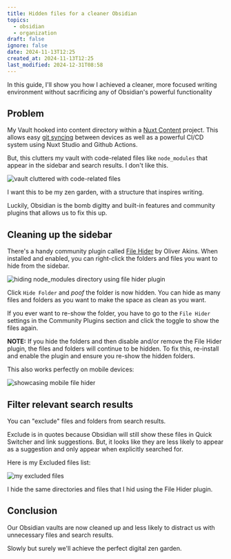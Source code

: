 ```yaml
---
title: Hidden files for a cleaner Obsidian
topics:
  - obsidian
  - organization
draft: false
ignore: false
date: 2024-11-13T12:25
created_at: 2024-11-13T12:25
last_modified: 2024-12-31T08:58
---
```


In this guide, I'll show you how I achieved a cleaner, more focused writing environment without sacrificing any of Obsidian's powerful functionality

## Problem

My Vault hooked into content directory within a [Nuxt Content](https://content.nuxt.com) project. This allows easy [git syncing](http://codybontecou.com/obsidian-git-on-ios) between devices as well as a powerful CI/CD system using Nuxt Studio and Github Actions.

But, this clutters my vault with code-related files like `node_modules` that appear in the sidebar and search results. I don't like this. 



![vault cluttered with code-related files](https://cln.sh/77tDZQ7c+)


I want this to be my zen garden, with a structure that inspires writing.

Luckily, Obsidian is the bomb digitty and built-in features and community plugins that allows us to fix this up.

## Cleaning up the sidebar

There's a handy community plugin called [File Hider](https://github.com/Oliver-Akins/file-hider) by Oliver Akins. When installed and enabled, you can right-click the folders and files you want to hide from the sidebar.

![hiding node_modules directory using file hider plugin](https://cln.sh/mm4xqf8Q+)

Click `Hide Folder` and *poof* the folder is now hidden. You can hide as many files and folders as you want to make the space as clean as you want.

If you ever want to re-show the folder, you have to go to the `File Hider` settings in the Community Plugins section and click the toggle to show the files again.

**NOTE:** If you hide the folders and then disable and/or remove the File Hider plugin, the files and folders will continue to be hidden. To fix this, re-install and enable the plugin and ensure you re-show the hidden folders.

This also works perfectly on mobile devices:

![showcasing mobile file hider](https://i.imgur.com/MkLm8zq.jpeg)

## Filter relevant search results

You can "exclude" files and folders from search results. 

Exclude is in quotes because Obsidian will still show these files in Quick Switcher and link suggestions. But, it looks like they are less likely to appear as a suggestion and only appear when explicitly searched for.

Here is my Excluded files list:

![my excluded files](https://cln.sh/Sth4lDRJ+)

I hide the same directories and files that I hid using the File Hider plugin.

## Conclusion

Our Obsidian vaults are now cleaned up and less likely to distract us with unnecessary files and search results.

Slowly but surely we'll achieve the perfect digital zen garden.
